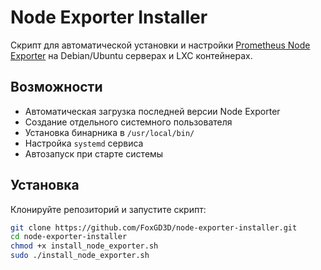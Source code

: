 # Node Exporter Installer

Скрипт для автоматической установки и настройки [Prometheus Node Exporter](https://github.com/prometheus/node_exporter) на Debian/Ubuntu серверах и LXC контейнерах.

## Возможности
- Автоматическая загрузка последней версии Node Exporter
- Создание отдельного системного пользователя
- Установка бинарника в `/usr/local/bin/`
- Настройка `systemd` сервиса
- Автозапуск при старте системы

## Установка

Клонируйте репозиторий и запустите скрипт:

```bash
git clone https://github.com/FoxGD3D/node-exporter-installer.git
cd node-exporter-installer
chmod +x install_node_exporter.sh
sudo ./install_node_exporter.sh
